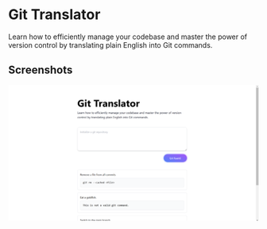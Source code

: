 # Git Translator

Learn how to efficiently manage your codebase and master the power of version control by translating plain English into Git commands.

## Screenshots

![](2022-12-28-15-29-20.png)
